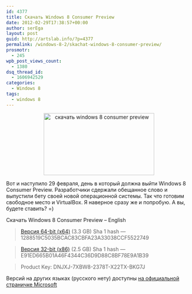 ```yaml
---
id: 4377
title: Скачать Windows 8 Consumer Preview
date: 2012-02-29T17:38:57+00:00
author: serEga
layout: post
guid: http://artslab.info/?p=4377
permalink: /windows-8-2/skachat-windows-8-consumer-preview/
prosmotr:
  - 245
wpb_post_views_count:
  - 1380
dsq_thread_id:
  - 1606942529
categories:
  - Windows 8
tags:
  - windows 8
---
```

<center>
  <a href="{{site.img_cdn}}/win8cp.jpg"><img src="{{site.img_cdn}}/win8cp-300x168.jpg" alt="скачать windows 8 consumer preview" title="win8cp" width="300" height="168" class="aligncenter size-medium wp-image-4379" srcset="{{site.img_cdn}}/win8cp-300x168.jpg 300w, {{site.img_cdn}}/win8cp.jpg 600w" sizes="(max-width: 300px) 100vw, 300px" /></a>
</center>

Вот и наступило 29 февраля, день в который должна выйти Windows 8 Consumer Preview. Разработчики сдержали обещанное слово и выпустили бету своей новой операционной системы. Так что готовим свободное место и VirtualBox. Я наверное сразу же и попробую. А вы, будете ставить? =)

Скачать Windows 8 Consumer Preview &#8211; English

> [Версия 64-bit (x64)](http://iso.esd.microsoft.com/WCPDL/BD1B8A49393E30CC9C4E5C88457D73E964F1F3B18/Windows8-ConsumerPreview-64bit-English.iso) (3.3 GB) Sha 1 hash — 1288519C5035BCAC83CBFA23A33038CCF5522749

> [Версия 32-bit (x86)](http://iso.esd.microsoft.com/WCPDL/BD1B8A49393E30CC9C4E5C88457D73E964F1F3B18/Windows8-ConsumerPreview-32bit-English.iso) (2.5 GB) Sha 1 hash — E91ED665B01A46F4344C36D9D88C8BF78E9A1B39

> Product Key: DNJXJ-7XBW8-2378T-X22TX-BKG7J

Версий на других языках (русского нету) доступны [на официальной страничке Microsoft](http://windows.microsoft.com/en-US/windows-8/iso)